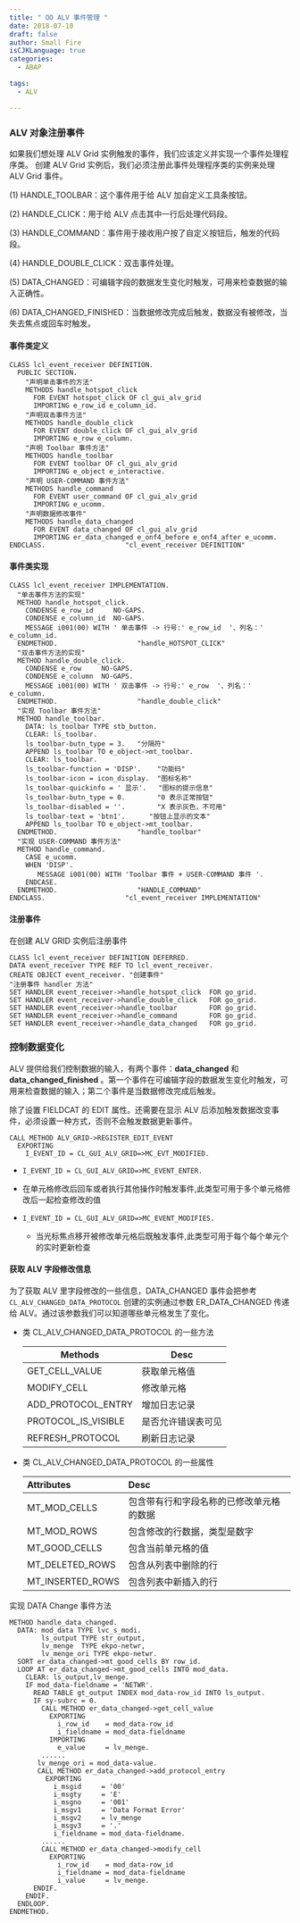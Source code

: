 ```yaml
---
title: " OO ALV 事件管理 "
date: 2018-07-10
draft: false
author: Small Fire
isCJKLanguage: true
categories: 
  - ABAP

tags: 
  - ALV

---
```


### ALV 对象注册事件

如果我们想处理 ALV Grid 实例触发的事件，我们应该定义并实现一个事件处理程序类。 创建 ALV Grid 实例后，我们必须注册此事件处理程序类的实例来处理 ALV Grid 事件。

(1) HANDLE_TOOLBAR：这个事件用于给 ALV 加自定义工具条按钮。

(2) HANDLE_CLICK：用于给 ALV 点击其中一行后处理代码段。

(3) HANDLE_COMMAND：事件用于接收用户按了自定义按钮后，触发的代码段。

(4) HANDLE_DOUBLE_CLICK：双击事件处理。

(5) DATA_CHANGED：可编辑字段的数据发生变化时触发，可用来检查数据的输入正确性。

(6) DATA_CHANGED_FINISHED：当数据修改完成后触发，数据没有被修改，当失去焦点或回车时触发。

#### 事件类定义

```ABAP
CLASS lcl_event_receiver DEFINITION.
  PUBLIC SECTION.
    "声明单击事件的方法"
    METHODS handle_hotspot_click
      FOR EVENT hotspot_click OF cl_gui_alv_grid
      IMPORTING e_row_id e_column_id.
    "声明双击事件方法"
    METHODS handle_double_click
      FOR EVENT double_click OF cl_gui_alv_grid
      IMPORTING e_row e_column.
    "声明 Toolbar 事件方法"
    METHODS handle_toolbar
      FOR EVENT toolbar OF cl_gui_alv_grid
      IMPORTING e_object e_interactive.
    "声明 USER-COMMAND 事件方法"
    METHODS handle_command
      FOR EVENT user_command OF cl_gui_alv_grid
      IMPORTING e_ucomm.
    "声明数据修改事件"
    METHODS handle_data_changed 
      FOR EVENT data_changed OF cl_gui_alv_grid
      IMPORTING er_data_changed e_onf4_before e_onf4_after e_ucomm.
ENDCLASS.                    "cl_event_receiver DEFINITION"
```

#### 事件类实现

```ABAP
CLASS lcl_event_receiver IMPLEMENTATION.
  "单击事件方法的实现"
  METHOD handle_hotspot_click.
    CONDENSE e_row_id     NO-GAPS.
    CONDENSE e_column_id  NO-GAPS.
    MESSAGE i001(00) WITH ' 单击事件 -> 行号:' e_row_id  '、列名：' e_column_id.
  ENDMETHOD.                    "handle_HOTSPOT_CLICK"
  "双击事件方法的实现"
  METHOD handle_double_click.
    CONDENSE e_row     NO-GAPS.
    CONDENSE e_column  NO-GAPS.
    MESSAGE i001(00) WITH ' 双击事件 -> 行号:' e_row  '、列名：' e_column.
  ENDMETHOD.                    "handle_double_click"
  "实现 Toolbar 事件方法"
  METHOD handle_toolbar.
    DATA: ls_toolbar TYPE stb_button.
    CLEAR: ls_toolbar.
    ls_toolbar-butn_type = 3.   "分隔符"
    APPEND ls_toolbar TO e_object->mt_toolbar.
    CLEAR: ls_toolbar.
    ls_toolbar-function = 'DISP'.    "功能码"
    ls_toolbar-icon = icon_display.  "图标名称"
    ls_toolbar-quickinfo = ' 显示'.   "图标的提示信息"
    ls_toolbar-butn_type = 0.        "0 表示正常按钮"
    ls_toolbar-disabled = ''.        "X 表示灰色，不可用"
    ls_toolbar-text = 'btn1'.      "按钮上显示的文本"
    APPEND ls_toolbar TO e_object->mt_toolbar.
  ENDMETHOD.                    "handle_toolbar"
  "实现 USER-COMMAND 事件方法"
  METHOD handle_command.
    CASE e_ucomm.
    WHEN 'DISP'.
       MESSAGE i001(00) WITH 'Toolbar 事件 + USER-COMMAND 事件 '.
    ENDCASE.
  ENDMETHOD.                    "HANDLE_COMMAND"
ENDCLASS.                    "cl_event_receiver IMPLEMENTATION"
```

#### 注册事件

在创建 ALV GRID 实例后注册事件

```ABAP
CLASS lcl_event_receiver DEFINITION DEFERRED.
DATA event_receiver TYPE REF TO lcl_event_receiver.
CREATE OBJECT event_receiver. "创建事件"
"注册事件 handler 方法"
SET HANDLER event_receiver->handle_hotspot_click  FOR go_grid.
SET HANDLER event_receiver->handle_double_click   FOR go_grid.
SET HANDLER event_receiver->handle_toolbar        FOR go_grid.
SET HANDLER event_receiver->handle_command        FOR go_grid.
SET HANDLER event_receiver->handle_data_changed   FOR go_grid.
```

### 控制数据变化

ALV 提供给我们控制数据的输入，有两个事件：**data_changed** 和 **data_changed_finished** 。第一个事件在可编辑字段的数据发生变化时触发，可用来检查数据的输入；第二个事件是当数据修改完成后触发。

除了设置 FIELDCAT 的 EDIT 属性。还需要在显示 ALV 后添加触发数据改变事件，必须设置一种方式，否则不会触发数据更新事件。

```ABAP
CALL METHOD ALV_GRID->REGISTER_EDIT_EVENT
  EXPORTING
    I_EVENT_ID = CL_GUI_ALV_GRID=>MC_EVT_MODIFIED. 
```


- `I_EVENT_ID = CL_GUI_ALV_GRID=>MC_EVENT_ENTER.`
- 在单元格修改后回车或者执行其他操作时触发事件,此类型可用于多个单元格修改后一起检查修改的值
- `I_EVENT_ID = CL_GUI_ALV_GRID=>MC_EVENT_MODIFIES.`

  - 当光标焦点移开被修改单元格后既触发事件,此类型可用于每个每个单元个的实时更新检查

#### 获取 ALV 字段修改信息

为了获取 ALV 里字段修改的一些信息，DATA_CHANGED 事件会把参考`CL_ALV_CHANGED_DATA_PROTOCOL` 创建的实例通过参数 ER_DATA_CHANGED 传递给 ALV。通过该参数我们可以知道哪些单元格发生了变化。

- 类 CL_ALV_CHANGED_DATA_PROTOCOL 的一些方法

  | Methods             | Desc               |
  | ------------------- | ------------------ |
  | GET_CELL_VALUE      | 获取单元格值       |
  | MODIFY_CELL         | 修改单元格         |
  | ADD_PROTOCOL_ENTRY  | 增加日志记录       |
  | PROTOCOL_IS_VISIBLE | 是否允许错误表可见 |
  | REFRESH_PROTOCOL    | 刷新日志记录       |

- 类 CL_ALV_CHANGED_DATA_PROTOCOL 的一些属性

  | Attributes       | Desc                                     |
  | :--------------- | :--------------------------------------- |
  | MT_MOD_CELLS     | 包含带有行和字段名称的已修改单元格的数据 |
  | MT_MOD_ROWS      | 包含修改的行数据，类型是数字             |
  | MT_GOOD_CELLS    | 包含当前单元格的值                       |
  | MT_DELETED_ROWS  | 包含从列表中删除的行                     |
  | MT_INSERTED_ROWS | 包含列表中新插入的行                     |

实现 DATA Change 事件方法

```ABAP
METHOD handle_data_changed.
  DATA: mod_data TYPE lvc_s_modi.
        ls_output TYPE str_output,
        lv_menge  TYPE ekpo-netwr,
        lv_menge_ori TYPE ekpo-netwr.
  SORT er_data_changed->mt_good_cells BY row_id.
  LOOP AT er_data_changed->mt_good_cells INTO mod_data.
    CLEAR: ls_output,lv_menge.
    IF mod_data-fieldname = 'NETWR'.
      READ TABLE gt_output INDEX mod_data-row_id INTO ls_output.
      IF sy-subrc = 0.
        CALL METHOD er_data_changed->get_cell_value
          EXPORTING
            i_row_id    = mod_data-row_id
            i_fieldname = mod_data-fieldname
          IMPORTING
            e_value     = lv_menge.
        ......
       lv_menge_ori = mod_data-value.
       CALL METHOD er_data_changed->add_protocol_entry
         EXPORTING
           i_msgid     = '00'
           i_msgty     = 'E'
           i_msgno     = '001'
           i_msgv1     = 'Data Format Error'
           i_msgv2     = lv_menge
           i_msgv3     = '.'
           i_fieldname = mod_data-fieldname.
        ......
        CALL METHOD er_data_changed->modify_cell
          EXPORTING
            i_row_id    = mod_data-row_id
            i_fieldname = mod_data-fieldname
            i_value     = lv_menge.
      ENDIF.
    ENDIF.
  ENDLOOP.
ENDMETHOD.
```

